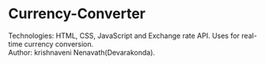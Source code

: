 # Currency-Converter
Technologies: HTML, CSS, JavaScript and Exchange rate API. Uses for real-time currency conversion.
<br>
Author: krishnaveni Nenavath(Devarakonda).
